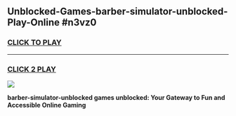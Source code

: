 
## Unblocked-Games-barber-simulator-unblocked-Play-Online #n3vz0
<h3>
<a href="https://news.freeplayer.one?title=barber-simulator-unblocked&ref=3">CLICK TO PLAY</a></h3>
<hr>

<h3>
<a href="https://news.freeplayer.one?title=barber-simulator-unblocked&ref=3">CLICK 2 PLAY</a>
  
</h3>

<a href="https://news.freeplayer.one?title=barber-simulator-unblocked&ref=3"><img src="https://clearcache.store/games.png"></a>


**barber-simulator-unblocked games unblocked: Your Gateway to Fun and Accessible Online Gaming**
